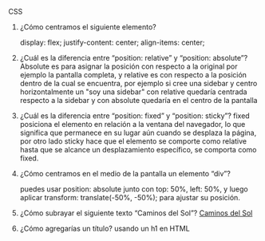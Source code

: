 CSS

1. ¿Cómo centramos el siguiente elemento? <div></div>
   display: flex; justify-content: center; align-items: center;

2. ¿Cuál es la diferencia entre “position: relative” y “position: absolute”?
   Absolute es para asignar la posición con respecto a la original por ejemplo la pantalla completa, y relative es con respecto a la posición dentro de la cual se encuentra, por ejemplo si cree una sidebar y centro horizontalmente un "soy una sidebar" con relative quedaría centrada respecto a la sidebar y con absolute quedaría en el centro de la pantalla

3. ¿Cuál es la diferencia entre “position: fixed” y “position: sticky”?
   fixed posiciona el elemento en relación a la ventana del navegador, lo que significa que permanece en su lugar aún cuando se desplaza la página, por otro lado sticky hace que el elemento se comporte como relative hasta que se alcance un desplazamiento específico, se comporta como fixed.

4. ¿Cómo centramos en el medio de la pantalla un elemento “div”? <div><div>
   puedes usar position: absolute junto con top: 50%, left: 50%, y luego aplicar transform: translate(-50%, -50%); para ajustar su posición.

5. ¿Cómo subrayar el siguiente texto “Caminos del Sol”?
   <span style="text-decoration: underline;">Caminos del Sol</span>

6. ¿Cómo agregarías un título?
    usando un h1 en HTML